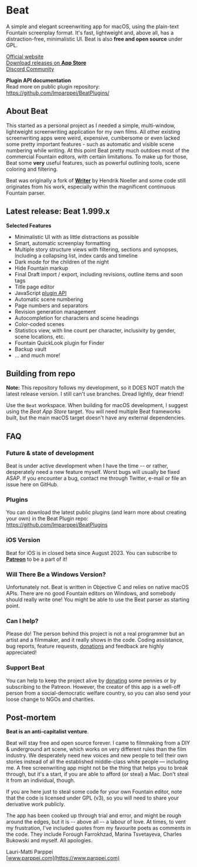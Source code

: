 # Beat

A simple and elegant screenwriting app for macOS, using the plain-text Fountain screenplay format. It's fast, lightweight and, above all, has a distraction-free, minimalistic UI. Beat is also **free and open source** under GPL.

[Official website](https://www.beat-app.fi/)  
[Download releases on **App Store**](https://apps.apple.com/fi/app/beat/id1549538329)   
[Discord Community](https://discord.gg/FPHjfH7ms3)

**Plugin API documentation**  
Read more on public plugin repository: https://github.com/lmparppei/BeatPlugins/  


## About Beat

This started as a personal project as I needed a simple, multi-window, lightweight screenwriting application for my own films. All other existing screenwriting apps were weird, expensive, cumbersome or even lacked some pretty important features - such as automatic and visible scene numbering while writing. At this point Beat pretty much outdoes most of the commercial Fountain editors, with certain limitations. To make up for those, Beat some **very** useful features, such as powerful outlining tools, scene coloring and filtering. 

Beat was originally a fork of [**Writer**](https://github.com/HendrikNoeller/Writer/) by Hendrik Noeller and some code still originates from his work, especially within the magnificent continuous Fountain parser. 


## Latest release: Beat 1.999.x

**Selected Features**
* Minimalistic UI with as little distractions as possible
* Smart, automatic screenplay formatting
* Multiple story structure views with filtering, sections and synopses, including a collapsing list, index cards and timeline
* Dark mode for the children of the night
* Hide Fountain markup
* Final Draft import / export, including revisions, outline items and soon tags 
* Title page editor
* JavaScript [plugin API](https://github.com/lmparppei/BeatPlugins)
* Automatic scene numbering
* Page numbers and separators
* Revision generation management
* Autocompletion for characters and scene headings
* Color-coded scenes
* Statistics view, with line count per character, inclusivity by gender, scene locations, etc.
* Fountain QuickLook plugin for Finder
* Backup vault  
* ... and much more!


## Building from repo

**Note:** This repository follows my development, so it DOES NOT match the latest release version. I still can't use branches. Dread lightly, dear friend!

Use the `Beat` workspace.  When building for macOS development, I suggest using the *Beat App Store* target. You will need multiple Beat frameworks built, but the main macOS target doesn't have any external dependencies.  


## FAQ

### Future & state of development

Beat is under active development when I have the time -- or rather, desperately need a new feature myself. Worst bugs will usually be fixed ASAP. If you encounter a bug, contact me through Twitter, e-mail or file an issue here on GitHub. 

### Plugins

You can download the latest public plugins (and learn more about creating your own) in the Beat Plugin repo: https://github.com/lmparppei/BeatPlugins

### iOS Version

Beat for iOS is in closed beta since August 2023. You can subscribe to [**Patreon**](https://www.patreon.com/user?u=61753992) to be a part of it!

### Will There Be a Windows Version? 

Unfortunately not. Beat is written in Objective C and relies on native macOS APIs. There are no good Fountain editors on Windows, and somebody should really write one! You might be able to use the Beat parser as starting point.

### Can I help?

Please do! The person behind this project is not a real programmer but an artist and a filmmaker, and it really shows in the code. Coding assistance, bug reports, feature requests, [donations](https://kapitan.fi/beat/support.html) and feedback are highly appreciated! 


### Support Beat

You can help to keep the project alive by [donating](https://www.beat-app.fi) some pennies or by subscribing to the Patreon. However, the creator of this app is a well-off person from a social-democratic welfare country, so you can also send your loose change to NGOs and charities.


## Post-mortem

**Beat is an anti-capitalist venture**. 

Beat will stay free and open source forever. I came to filmmaking from a DIY & underground art scene, which works on very different rules than the film industry. We desperately need new voices and new people to tell their own stories instead of all the established middle-class white people — including me. A free screenwriting app might not be the thing that helps you to break through, but it's a start, if you are able to afford (or steal) a Mac. Don't steal it from an individual, though.

If you are here just to steal some code for your own Fountain editor, note that the code is licensed under GPL (v3), so you will need to share your derivative work publicly.

The app has been cooked up through trial and error, and might be rough around the edges, but it is -- above all -- a labour of love. At times, to vent my frustration, I've included quotes from my favourite poets as comments in the code. They include Forough Farrokhzad, Marina Tsvetayeva, Charles Bukowski and myself. All apologies.

Lauri-Matti Parppei    
[www.parppei.com](https://www.parppei.com)  
